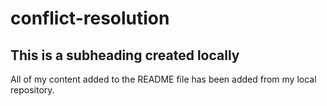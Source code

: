 # conflict-resolution

## This is a subheading created locally
All of my content added to the README file has been added from my local repository.
